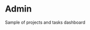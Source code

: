 # Admin

Sample of projects and tasks dashboard

<br />

<is-collection-table
    title="Projects"
    workspace-id="example"
    collection-id="work-projects"
/>

<br />

<is-collection-table
    title="Tasks"
    workspace-id="example"
    collection-id="work-tasks"
/>